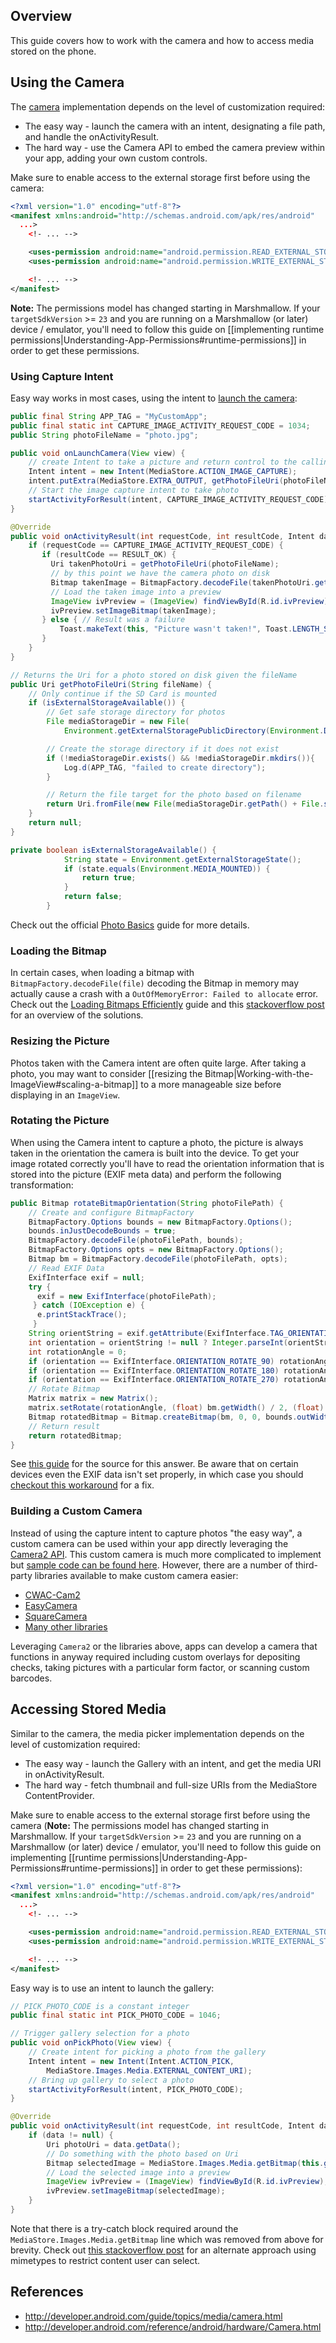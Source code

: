 ## Overview

This guide covers how to work with the camera and how to access media stored on the phone.

## Using the Camera

The [camera](http://developer.android.com/guide/topics/media/camera.html) implementation depends on the level of customization required:

 * The easy way - launch the camera with an intent, designating a file path, and handle the onActivityResult.
 * The hard way - use the Camera API to embed the camera preview within your app, adding your own custom controls.

Make sure to enable access to the external storage first before using the camera:

```xml
<?xml version="1.0" encoding="utf-8"?>
<manifest xmlns:android="http://schemas.android.com/apk/res/android"
  ...>
    <!- ... -->

    <uses-permission android:name="android.permission.READ_EXTERNAL_STORAGE" />
    <uses-permission android:name="android.permission.WRITE_EXTERNAL_STORAGE" />

    <!- ... -->
</manifest>
```

**Note:** The permissions model has changed starting in Marshmallow. If your `targetSdkVersion` >= `23` and you are running on a Marshmallow (or later) device / emulator, you'll need to follow this guide on [[implementing runtime permissions|Understanding-App-Permissions#runtime-permissions]] in order to get these permissions.

### Using Capture Intent

Easy way works in most cases, using the intent to [launch the camera](http://developer.android.com/guide/topics/media/camera.html):

```java
public final String APP_TAG = "MyCustomApp";
public final static int CAPTURE_IMAGE_ACTIVITY_REQUEST_CODE = 1034;
public String photoFileName = "photo.jpg";

public void onLaunchCamera(View view) {
    // create Intent to take a picture and return control to the calling application
    Intent intent = new Intent(MediaStore.ACTION_IMAGE_CAPTURE);
    intent.putExtra(MediaStore.EXTRA_OUTPUT, getPhotoFileUri(photoFileName)); // set the image file name
    // Start the image capture intent to take photo
    startActivityForResult(intent, CAPTURE_IMAGE_ACTIVITY_REQUEST_CODE);
}

@Override
public void onActivityResult(int requestCode, int resultCode, Intent data) {
    if (requestCode == CAPTURE_IMAGE_ACTIVITY_REQUEST_CODE) {
       if (resultCode == RESULT_OK) {
         Uri takenPhotoUri = getPhotoFileUri(photoFileName);
         // by this point we have the camera photo on disk
         Bitmap takenImage = BitmapFactory.decodeFile(takenPhotoUri.getPath());
         // Load the taken image into a preview
         ImageView ivPreview = (ImageView) findViewById(R.id.ivPreview);
         ivPreview.setImageBitmap(takenImage);   
       } else { // Result was a failure
    	   Toast.makeText(this, "Picture wasn't taken!", Toast.LENGTH_SHORT).show();
       }
    }
}

// Returns the Uri for a photo stored on disk given the fileName
public Uri getPhotoFileUri(String fileName) {
    // Only continue if the SD Card is mounted
    if (isExternalStorageAvailable()) {
        // Get safe storage directory for photos
        File mediaStorageDir = new File(
            Environment.getExternalStoragePublicDirectory(Environment.DIRECTORY_PICTURES), APP_TAG);

        // Create the storage directory if it does not exist
        if (!mediaStorageDir.exists() && !mediaStorageDir.mkdirs()){
            Log.d(APP_TAG, "failed to create directory");
        }

        // Return the file target for the photo based on filename
        return Uri.fromFile(new File(mediaStorageDir.getPath() + File.separator + fileName));
    }
    return null;
}

private boolean isExternalStorageAvailable() {
			String state = Environment.getExternalStorageState();
			if (state.equals(Environment.MEDIA_MOUNTED)) {
				return true;
			}
			return false;
		}
```

Check out the official [Photo Basics](http://developer.android.com/training/camera/photobasics.html) guide for more details.

### Loading the Bitmap

In certain cases, when loading a bitmap with `BitmapFactory.decodeFile(file)` decoding the Bitmap in memory may actually cause a crash with a `OutOfMemoryError: Failed to allocate` error. Check out the  [Loading Bitmaps Efficiently](http://developer.android.com/training/displaying-bitmaps/load-bitmap.html) guide and this [stackoverflow post](http://stackoverflow.com/questions/29624487/java-lang-outofmemoryerror-failed-to-allocate-a-31961100-byte-allocation-with-1) for an overview of the solutions.

### Resizing the Picture

Photos taken with the Camera intent are often quite large. After taking a photo, you may want to consider [[resizing the Bitmap|Working-with-the-ImageView#scaling-a-bitmap]] to a more manageable size before displaying in an `ImageView`.

### Rotating the Picture

When using the Camera intent to capture a photo, the picture is always taken in the orientation the camera is built into the device. To get your image rotated correctly you'll have to read the orientation information that is stored into the picture (EXIF meta data) and perform the following transformation:

```java
public Bitmap rotateBitmapOrientation(String photoFilePath) {
    // Create and configure BitmapFactory
    BitmapFactory.Options bounds = new BitmapFactory.Options();
    bounds.inJustDecodeBounds = true;
    BitmapFactory.decodeFile(photoFilePath, bounds);
    BitmapFactory.Options opts = new BitmapFactory.Options();
    Bitmap bm = BitmapFactory.decodeFile(photoFilePath, opts);
    // Read EXIF Data
    ExifInterface exif = null;
    try {
      exif = new ExifInterface(photoFilePath);
     } catch (IOException e) {
      e.printStackTrace();
     }
    String orientString = exif.getAttribute(ExifInterface.TAG_ORIENTATION);
    int orientation = orientString != null ? Integer.parseInt(orientString) : ExifInterface.ORIENTATION_NORMAL;
    int rotationAngle = 0;
    if (orientation == ExifInterface.ORIENTATION_ROTATE_90) rotationAngle = 90;
    if (orientation == ExifInterface.ORIENTATION_ROTATE_180) rotationAngle = 180;
    if (orientation == ExifInterface.ORIENTATION_ROTATE_270) rotationAngle = 270;
    // Rotate Bitmap
    Matrix matrix = new Matrix();
    matrix.setRotate(rotationAngle, (float) bm.getWidth() / 2, (float) bm.getHeight() / 2);
    Bitmap rotatedBitmap = Bitmap.createBitmap(bm, 0, 0, bounds.outWidth, bounds.outHeight, matrix, true);
    // Return result
    return rotatedBitmap;
}
```

See [this guide](http://stackoverflow.com/a/12933632/313399) for the source for this answer. Be aware that on certain devices even the EXIF data isn't set properly, in which case you should [checkout this workaround](http://stackoverflow.com/a/8864367/313399) for a fix.

### Building a Custom Camera

Instead of using the capture intent to capture photos "the easy way", a custom camera can be used within your app directly leveraging the [Camera2 API](https://developer.android.com/reference/android/hardware/camera2/package-summary.html). This custom camera is much more complicated to implement but [sample code can be found here](https://github.com/googlesamples/android-Camera2Basic). However, there are a number of third-party libraries available to make custom camera easier:

 * [CWAC-Cam2](https://github.com/commonsguy/cwac-cam2)
 * [EasyCamera](https://github.com/Glamdring/EasyCamera)
 * [SquareCamera](https://github.com/boxme/SquareCamera)
 * [Many other libraries](http://android-arsenal.com/tag/141)

Leveraging `Camera2` or the libraries above, apps can develop a camera that functions in anyway required including custom overlays for depositing checks, taking pictures with a particular form factor, or scanning custom barcodes.

## Accessing Stored Media

Similar to the camera, the media picker implementation depends on the level of customization required:

 * The easy way - launch the Gallery with an intent, and get the media URI in onActivityResult.
 * The hard way - fetch thumbnail and full-size URIs from the MediaStore ContentProvider.

Make sure to enable access to the external storage first before using the camera (**Note:** The permissions model has changed starting in Marshmallow. If your `targetSdkVersion` >= `23` and you are running on a Marshmallow (or later) device / emulator, you'll need to follow this guide on implementing [[runtime permissions|Understanding-App-Permissions#runtime-permissions]] in order to get these permissions):

```xml
<?xml version="1.0" encoding="utf-8"?>
<manifest xmlns:android="http://schemas.android.com/apk/res/android"
  ...>
    <!- ... -->

    <uses-permission android:name="android.permission.READ_EXTERNAL_STORAGE" />
    <uses-permission android:name="android.permission.WRITE_EXTERNAL_STORAGE" />

    <!- ... -->
</manifest>
```

Easy way is to use an intent to launch the gallery:

```java
// PICK_PHOTO_CODE is a constant integer
public final static int PICK_PHOTO_CODE = 1046;

// Trigger gallery selection for a photo
public void onPickPhoto(View view) {
    // Create intent for picking a photo from the gallery
    Intent intent = new Intent(Intent.ACTION_PICK,
        MediaStore.Images.Media.EXTERNAL_CONTENT_URI);
    // Bring up gallery to select a photo
    startActivityForResult(intent, PICK_PHOTO_CODE);
}

@Override
public void onActivityResult(int requestCode, int resultCode, Intent data) {
    if (data != null) {
        Uri photoUri = data.getData();
        // Do something with the photo based on Uri
        Bitmap selectedImage = MediaStore.Images.Media.getBitmap(this.getContentResolver(), photoUri);
        // Load the selected image into a preview
        ImageView ivPreview = (ImageView) findViewById(R.id.ivPreview);
        ivPreview.setImageBitmap(selectedImage);   
    }
}
```

Note that there is a try-catch block required around the `MediaStore.Images.Media.getBitmap` line which was removed from above for brevity. Check out [this stackoverflow post](http://stackoverflow.com/questions/5309190/android-pick-images-from-gallery/5309217#5309217) for an alternate approach using mimetypes to restrict content user can select.

## References

 * <http://developer.android.com/guide/topics/media/camera.html>
 * <http://developer.android.com/reference/android/hardware/Camera.html> 